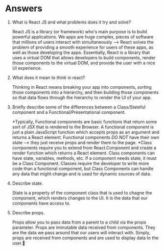 # Answers

1.  What is React JS and what problems does it try and solve?

    React JS is a library (or framework) who's main purpose is to build powerful applications.  We apps are huge complex, pieces of software that millions of users interact with simultaneously --> React solves the problem of providing a smooth experience for users of these apps, as well as those developing the apps.  Essentially, React is a library that uses a virtual DOM that allows developers to build components, render those components to the virtual DOM, and provide the user with a nice UI experience.

1.  What does it mean to _think_ in react?

    Thinking in React means breaking your app into components, sorting those components into a hierarchy, and then building those components so that data flows through the hierarchy to render the UI of your app.

1.  Briefly describe some of the differences between a Class/Stateful component and a Functional/Presentational component.

    *Typically, Functional components are basic functions that return some sort of JSX that is rendered to the Browser.  A functional component is just a plain JavaScript function which accepts props as an argument and returns a React element.  Functional components *DO NOT* have their own state --> they just receive props and render them to the page.
    *Class components require you to extend from React.Component and create a render function which returns a React element.  Class components can have state, variables, methods, etc. If a component needs state, it must be a Class Component.  Classes require the developer to write more code than a functional component, but Class Components can handle any data that might change and is used for dynamic sources of data.


1.  Describe state.

    State is a property of the component class that is used to chagne the component, which renders changes to the UI.  It is the data that our components have access to.

1.  Describe props.

    Props allow you to pass data from a parent to a child via the props parameter.  Props are immutable data received from components.  They are the data we pass around that our users will interact with. Simply, props are received from components and are used to display data to the user.
